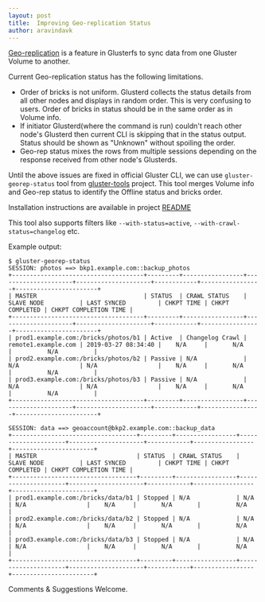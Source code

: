 ```yaml
---
layout: post
title:  Improving Geo-replication Status
author: aravindavk
---
```


[Geo-replication](https://docs.gluster.org/en/latest/Administrator%20Guide/Geo%20Replication/)
is a feature in Glusterfs to sync data from one Gluster Volume to
another.

Current Geo-replication status has the following limitations.

- Order of bricks is not uniform. Glusterd collects the status details
  from all other nodes and displays in random order. This is very
  confusing to users. Order of bricks in status should be in the same
  order as in Volume info.
- If initiator Glusterd(where the command is run) couldn't reach other
  node's Glusterd then current CLI is skipping that in the status
  output. Status should be shown as "Unknown" without spoiling the
  order.
- Geo-rep status mixes the rows from multiple sessions depending on
  the response received from other node's Glusterds.

Until the above issues are fixed in official Gluster CLI, we can use
`gluster-georep-status` tool from
[gluster-tools](https://github.com/aravindavk/gluster-georep-tools)
project. This tool merges Volume info and Geo-rep status to identify
the Offline status and bricks order.

Installation instructions are available in project
[README](https://github.com/aravindavk/gluster-georep-tools/blob/master/README.md)

This tool also supports filters like `--with-status=active`,
`--with-crawl-status=changelog` etc.

Example output:

```
$ gluster-georep-status
SESSION: photos ==> bkp1.example.com::backup_photos
+-------------------------------------+---------+-----------------+---------------------+---------------------+------------+-----------------+-----------------------+
| MASTER                              | STATUS  | CRAWL STATUS    | SLAVE NODE          | LAST SYNCED         | CHKPT TIME | CHKPT COMPLETED | CHKPT COMPLETION TIME |
+-------------------------------------+---------+-----------------+---------------------+---------------------+------------+-----------------+-----------------------+
| prod1.example.com:/bricks/photos/b1 | Active  | Changelog Crawl | remote1.example.com | 2019-03-27 08:34:40 |    N/A     |       N/A       |          N/A          |
| prod2.example.com:/bricks/photos/b2 | Passive | N/A             | N/A                 | N/A                 |    N/A     |       N/A       |          N/A          |
| prod3.example.com:/bricks/photos/b3 | Passive | N/A             | N/A                 | N/A                 |    N/A     |       N/A       |          N/A          |
+-------------------------------------+---------+-----------------+---------------------+---------------------+------------+-----------------+-----------------------+

SESSION: data ==> geoaccount@bkp2.example.com::backup_data
+-----------------------------------+---------+-----------------+---------------------+---------------------+------------+-----------------+-----------------------+
| MASTER                            | STATUS  | CRAWL STATUS    | SLAVE NODE          | LAST SYNCED         | CHKPT TIME | CHKPT COMPLETED | CHKPT COMPLETION TIME |
+-----------------------------------+---------+-----------------+---------------------+---------------------+------------+-----------------+-----------------------+
| prod1.example.com:/bricks/data/b1 | Stopped | N/A             | N/A                 | N/A                 |    N/A     |       N/A       |          N/A          |
| prod2.example.com:/bricks/data/b2 | Stopped | N/A             | N/A                 | N/A                 |    N/A     |       N/A       |          N/A          |
| prod3.example.com:/bricks/data/b3 | Stopped | N/A             | N/A                 | N/A                 |    N/A     |       N/A       |          N/A          |
+-----------------------------------+---------+-----------------+---------------------+---------------------+------------+-----------------+-----------------------+
```

Comments & Suggestions Welcome.
